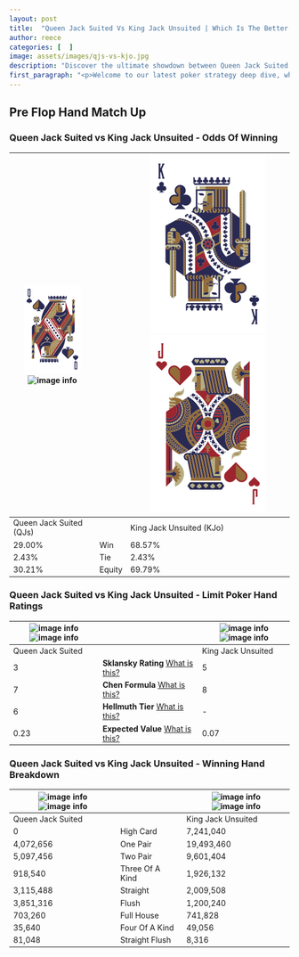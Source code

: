 ```yaml
---
layout: post
title:  "Queen Jack Suited Vs King Jack Unsuited | Which Is The Better Hand In Poker? A Complete Guide"
author: reece
categories: [  ]
image: assets/images/qjs-vs-kjo.jpg
description: "Discover the ultimate showdown between Queen Jack Suited and King Jack Unsuited in poker! Uncover the odds, strategies, and scenarios where one hand triumphs over the other. Get ready to up your poker game with this thrilling analysis."
first_paragraph: "<p>Welcome to our latest poker strategy deep dive, where we're pitting two distinct hands against each other in a high-stakes showdown: Queen Jack Suited vs King Jack Unsuited.</p><p>In the dynamic world of poker, every decision counts, and knowing which hand holds the upper hand is key to your success at the table.</p><p>In this article, we'll dissect these two hands, explore the scenarios where one dominates the other, and equip you with the knowledge to make strategic choices that can tip the odds in your favor.</p><p>Get ready to unravel the intriguing dynamics of these poker hands and elevate your game to new heights.</p>"
---
```




[comment]: # (sp0)

## Pre Flop Hand Match Up

<div class="table hand-ratings" markdown="1"> 



### Queen Jack Suited vs King Jack Unsuited - Odds Of Winning


    
| ![image info](assets/images/hand1/Q.png) ![image info](assets/images/hand1/js.png) |  | ![image info](assets/images/hand2/K.png) ![image info](assets/images/hand2/jo.png) |
| -------- | -------- | -------- |
| Queen Jack Suited (QJs) |  | King Jack Unsuited (KJo) |
| 29.00% | Win | 68.57% |
| 2.43% | Tie | 2.43% |
| 30.21% | Equity | 69.79% |




[comment]: # (sp1)



### Queen Jack Suited vs King Jack Unsuited - Limit Poker Hand Ratings


    
| ![image info](https://www.riverpairs.com/assets/images/hand1/Q.png) ![image info](https://www.riverpairs.com/assets/images/hand1/js.png) |  | ![image info](https://www.riverpairs.com/assets/images/hand2/K.png) ![image info](https://www.riverpairs.com/assets/images/hand2/jo.png) |
| -------- | -------- | -------- |
| Queen Jack Suited |  | King Jack Unsuited |
| 3 | **Sklansky Rating** [What is this?](/sklansky-rating-explained) | 5 |
| 7 | **Chen Formula** [What is this?](/chen-formula-explained) | 8 |
| 6 | **Hellmuth Tier** [What is this?](/Hellmuth-tier-explained) | - |
| 0.23 | **Expected Value** [What is this?](/expected-value-explained) | 0.07 |




[comment]: # (sp2)



### Queen Jack Suited vs King Jack Unsuited - Winning Hand Breakdown


    
| ![image info](https://www.riverpairs.com/assets/images/hand1/Q.png) ![image info](https://www.riverpairs.com/assets/images/hand1/js.png) |  | ![image info](https://www.riverpairs.com/assets/images/hand2/K.png) ![image info](https://www.riverpairs.com/assets/images/hand2/jo.png) |
| -------- | -------- | -------- |
| Queen Jack Suited |  | King Jack Unsuited |
| 0 | High Card | 7,241,040 |
| 4,072,656 | One Pair | 19,493,460 |
| 5,097,456 | Two Pair | 9,601,404 |
| 918,540 | Three Of A Kind | 1,926,132 |
| 3,115,488 | Straight | 2,009,508 |
| 3,851,316 | Flush | 1,200,240 |
| 703,260 | Full House | 741,828 |
| 35,640 | Four Of A Kind | 49,056 |
| 81,048 | Straight Flush | 8,316 |




[comment]: # (sp3)



</div>

[comment]: # (sp4)



[comment]: # (sp5)

